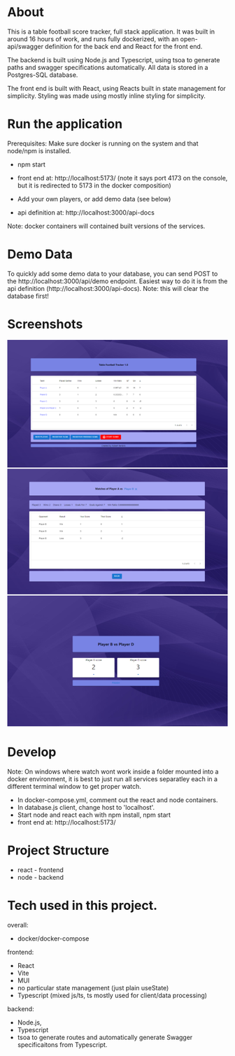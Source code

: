 # About 

This is a table football score tracker, full stack application. It was built in around 16 hours of work, and runs fully dockerized, with an open-api/swagger definition for the back end and React for the front end.

The backend is built using Node.js and Typescript, using tsoa to generate paths and swagger specifications automatically. All data is stored in a Postgres-SQL database.

The front end is built with React, using Reacts built in state management for simplicity. Styling was made using mostly inline styling for simplicity.  

# Run the application

Prerequisites: Make sure docker is running on the system and that node/npm is installed.

* npm start
* front end at: http://localhost:5173/ (note it says port 4173 on the console, but it is redirected to 5173 in the docker composition)
* Add your own players, or add demo data (see below)

* api definition at: http://localhost:3000/api-docs

Note: docker containers will contained built versions of the services. 

# Demo Data

To quickly add some demo data to your database, you can send POST to the http://localhost:3000/api/demo endpoint. Easiest way to do it is from the api definition (http://localhost:3000/api-docs). Note: this will clear the database first!

# Screenshots

![Alt text](/screenshot1.png?raw=true "Screenshot 1")
![Alt text](/screenshot2.png?raw=true "Screenshot 2")
![Alt text](/screenshot3.png?raw=true "Screenshot 3")

# Develop

Note: On windows where watch wont work inside a folder mounted into a docker environment, it is best to just run all services separatley each in a different terminal window to get proper watch. 

* In docker-compose.yml, comment out the react and node containers. 
* In database.js client, change host to 'localhost'. 
* Start node and react each with npm install, npm start   
* front end at: http://localhost:5173/ 

# Project Structure

* react - frontend
* node - backend


# Tech used in this project. 

overall: 
 * docker/docker-compose

frontend: 
 * React
 * Vite
 * MUI
 * no particular state management (just plain useState)
 * Typescript (mixed js/ts, ts mostly used for client/data processing)

backend: 
 * Node.js, 
 * Typescript
 * tsoa to generate routes and automatically generate Swagger specificaitons from Typescript.  

